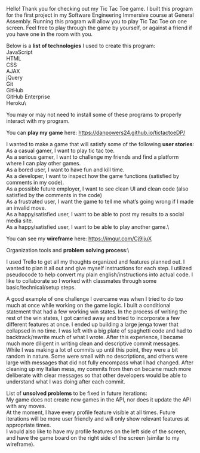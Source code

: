 Hello! Thank you for checking out my Tic Tac Toe game. I built this program for the first project in my Software Engineering Immersive course at General Assembly. Running this program will allow you to play Tic Tac Toe on one screen. Feel free to play through the game by yourself, or against a friend if you have one in the room with you.

Below is a **list of technologies** I used to create this program:\
JavaScript\
HTML\
CSS\
AJAX\
jQuery\
Git\
GitHub\
GitHub Enterprise\
Heroku\

You may or may not need to install some of these programs to properly interact with my program.

You can **play my game** here: https://danpowers24.github.io/tictactoeDP/

I wanted to make a game that will satisfy some of the following **user stories**:\
As a casual gamer, I want to play tic tac toe.\
As a serious gamer, I want to challenge my friends and find a platform where I can play other games.\
As a bored user, I want to have fun and kill time.\
As a developer, I want to inspect how the game functions (satisfied by comments in my code).\
As a possible future employer, I want to see clean UI and clean code (also satisfied by the comments in the code)\
As a frustrated user, I want the game to tell me what’s going wrong if I made an invalid move.\
As a happy/satisfied user, I want to be able to post my results to a social media site.\
As a happy/satisfied user, I want to be able to play another game.\

You can see my **wireframe** here: https://imgur.com/Cj9IjuX

Organization tools and **problem solving process**:\

I used Trello to get all my thoughts organized and features planned out. I wanted to plan it all out and give myself instructions for each step. I utilized pseudocode to help convert my plain english/instructions into actual code. I like to collaborate so I worked with classmates through some basic/technical/setup steps.

A good example of one challenge I overcame was when I tried to do too much at once while working on the game logic. I built a conditional statement that had a few working win states. In the process of writing the rest of the win states, I got carried away and tried to incorporate a few different features at once. I ended up building a large jenga tower that collapsed in no time. I was left with a big plate of spaghetti code and had to backtrack/rewrite much of what I wrote. After this experience, I became much more diligent in writing clean and descriptive commit messages. While I was making a lot of commits up until this point, they were a bit random in nature. Some were small with no descriptions, and others were large with messages that did not fully encompass what I had changed. After cleaning up my Italian mess, my commits from then on became much more deliberate with clear messages so that other developers would be able to understand what I was doing after each commit.

List of **unsolved problems** to be fixed in future iterations:\
My game does not create new games in the API, nor does it update the API with any moves.\
At the moment, I have every profile feature visible at all times. Future iterations will be more user friendly and will only show relevant features at appropriate times.\
I would also like to have my profile features on the left side of the screen, and have the game board on the right side of the screen (similar to my wireframe).
